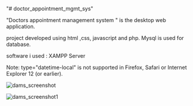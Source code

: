 "# doctor_appointment_mgmt_sys" 

"Doctors appointment management system " is the desktop web application.

project developed using html ,css, javascript and php. Mysql is used for database.

software i used : XAMPP Server

Note: type="datetime-local" is not supported in Firefox, Safari or Internet Explorer 12 (or earlier).

![dams_screenshot](https://user-images.githubusercontent.com/73101376/102447091-480ad780-4055-11eb-8c56-5a284da79d96.png)

![dams_screenshot1](https://user-images.githubusercontent.com/73101376/102447099-4c36f500-4055-11eb-85cc-59d278b1f7eb.png)
